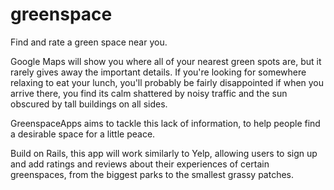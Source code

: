 # greenspace
Find and rate a green space near you.

Google Maps will show you where all of your nearest green spots are, but it rarely gives away the important details. If you're looking for somewhere relaxing to eat your lunch, you'll probably be fairly disappointed if when you arrive there, you find its calm shattered by noisy traffic and the sun obscured by tall buildings on all sides.

GreenspaceApps aims to tackle this lack of information, to help people find a desirable space for a little peace.

Build on Rails, this app will work similarly to Yelp, allowing users to sign up and add ratings and reviews about their experiences of certain greenspaces, from the biggest parks to the smallest grassy patches. 
